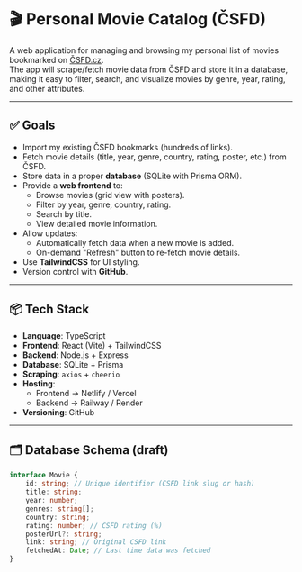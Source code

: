# 🎬 Personal Movie Catalog (ČSFD)

A web application for managing and browsing my personal list of movies bookmarked on [ČSFD.cz](https://www.csfd.cz/).  
The app will scrape/fetch movie data from ČSFD and store it in a database, making it easy to filter, search, and visualize movies by genre, year, rating, and other attributes.

---

## ✅ Goals

- Import my existing ČSFD bookmarks (hundreds of links).
- Fetch movie details (title, year, genre, country, rating, poster, etc.) from ČSFD.
- Store data in a proper **database** (SQLite with Prisma ORM).
- Provide a **web frontend** to:
  - Browse movies (grid view with posters).
  - Filter by year, genre, country, rating.
  - Search by title.
  - View detailed movie information.
- Allow updates:
  - Automatically fetch data when a new movie is added.
  - On-demand "Refresh" button to re-fetch movie details.
- Use **TailwindCSS** for UI styling.
- Version control with **GitHub**.

---

## 📦 Tech Stack

- **Language**: TypeScript
- **Frontend**: React (Vite) + TailwindCSS
- **Backend**: Node.js + Express
- **Database**: SQLite + Prisma
- **Scraping**: `axios` + `cheerio`
- **Hosting**:
  - Frontend → Netlify / Vercel
  - Backend → Railway / Render
- **Versioning**: GitHub

---

## 🗂 Database Schema (draft)

```ts
interface Movie {
	id: string; // Unique identifier (CSFD link slug or hash)
	title: string;
	year: number;
	genres: string[];
	country: string;
	rating: number; // CSFD rating (%)
	posterUrl?: string;
	link: string; // Original CSFD link
	fetchedAt: Date; // Last time data was fetched
}
```
